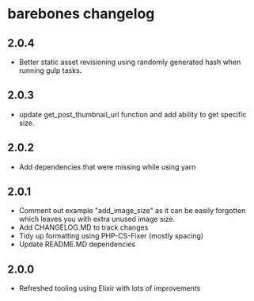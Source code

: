 # barebones changelog
## 2.0.4
* Better static asset revisioning using randomly generated hash when running gulp tasks.

## 2.0.3
* update get_post_thumbnail_url function and add ability to get specific size.

## 2.0.2
* Add dependencies that were missing while using yarn

## 2.0.1
* Comment out example "add_image_size" as it can be easily forgotten which leaves you with extra unused image size.
* Add CHANGELOG.MD to track changes
* Tidy up formatting using PHP-CS-Fixer (mostly spacing)
* Update README.MD dependencies

## 2.0.0
* Refreshed tooling using Elixir with lots of improvements

